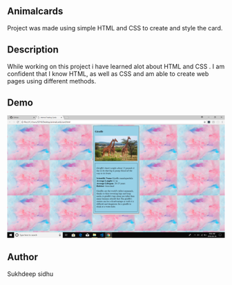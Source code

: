 ## Animalcards
Project was made using simple HTML and CSS to create and style the card.

## Description
While working on this project i have learned alot about HTML and CSS . I am confident that I know HTML, as well as CSS and am able to create web pages using different methods.

## Demo
<img src="animalcard.png">

## Author 
Sukhdeep sidhu

